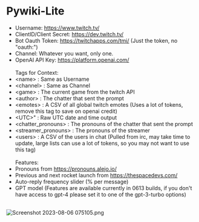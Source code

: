 # Pywiki-Lite
* Username: https://www.twitch.tv/
* ClientID/Client Secret: https://dev.twitch.tv/
* Bot Oauth Token: https://twitchapps.com/tmi/ (Just the token, no "oauth:")
* Channel: Whatever you want, only one.
* OpenAI API Key: https://platform.openai.com/ 
<br /><br />
Tags for Context:
* \<name> : Same as Username
* \<channel> : Same as Channel
* \<game> : The current game from the twitch API
* \<author> : The chatter that sent the prompt
* \<emotes> : A CSV of all global twitch emotes (Uses a lot of tokens, remove this tag to save on openai credit)
* \<UTC>" : Raw UTC date and time output
* \<chatter_pronouns> : The pronouns of the chatter that sent the prompt
* \<streamer_pronouns> : The pronouns of the streamer
* \<users> : A CSV of the users in chat (Pulled from irc, may take time to update, large lists can use a lot of tokens, so you may not want to use this tag)
<br /><br />
Features:
* Pronouns from https://pronouns.alejo.io/
* Previous and next rocket launch from https://thespacedevs.com/
* Auto-reply frequency slider (% per message)
* GPT model (Features are available currently in 0613 builds, if you don't have access to gpt-4 please set it to one of the gpt-3-turbo options)
<br /><br />

![Screenshot 2023-08-06 075105.png](..%2F..%2F..%2FOneDrive%2FPictures%2FScreenshots%2FScreenshot%202023-08-06%20075105.png)